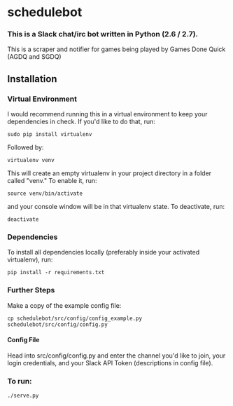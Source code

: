 # schedulebot

### This is a Slack chat/irc bot written in Python (2.6 / 2.7).

This is a scraper and notifier for games being played by Games Done Quick (AGDQ and SGDQ)

## Installation

### Virtual Environment

I would recommend running this in a virtual environment to keep your
dependencies in check. If you'd like to do that, run:

`sudo pip install virtualenv`

Followed by:

`virtualenv venv`

This will create an empty virtualenv in your project directory in a folder
called "venv." To enable it, run:

`source venv/bin/activate`

and your console window will be in that virtualenv state. To deactivate, run:

`deactivate`

### Dependencies

To install all dependencies locally (preferably inside your activated
virtualenv), run:

`pip install -r requirements.txt`

### Further Steps

Make a copy of the example config file:

`cp schedulebot/src/config/config_example.py schedulebot/src/config/config.py`

#### Config File

Head into src/config/config.py and enter the channel you'd like to join, your login credentials, and your Slack API Token (descriptions in config file).


### To run:

`./serve.py`
